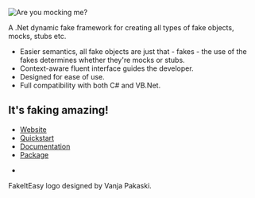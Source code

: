 ![Are you mocking me?](http://fakeiteasy.github.io/img/fakeiteasy_logo_256.png)

A .Net dynamic fake framework for creating all types of fake objects, mocks, stubs etc.

* Easier semantics, all fake objects are just that - fakes - the use of the fakes determines whether they're mocks or stubs.
* Context-aware fluent interface guides the developer.
* Designed for ease of use.
* Full compatibility with both C# and VB.Net.

## It's faking amazing!

* [Website](http://fakeiteasy.github.io/)
* [Quickstart](https://github.com/FakeItEasy/FakeitEasy/wiki/Quickstart)
* [Documentation](https://github.com/FakeItEasy/FakeItEasy/wiki)
* [Package](https://nuget.org/packages/FakeItEasy "FakeItEasy on NuGet")

-
FakeItEasy logo designed by Vanja Pakaski.
